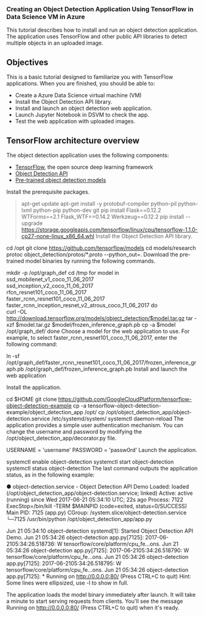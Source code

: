 ### Creating an Object Detection Application Using TensorFlow in Data Science VM in Azure
This tutorial describes how to install and run an object detection application. The application uses TensorFlow and other public API libraries to detect multiple objects in an uploaded image.

## Objectives

This is a basic tutorial designed to familiarize you with TensorFlow applications. When you are finished, you should be able to:

* Create a Azure Data Science virtual machine (VM) 
* Install the Object Detection API library. 
* Install and launch an object detection web application.
* Launch Jupyter Notebook in DSVM to check the app.
* Test the web application with uploaded images.

## TensorFlow architecture overview

The object detection application uses the following components:

* [TensorFlow](https://www.tensorflow.org/), the open source deep learning framework 
* [Object Detection API](https://github.com/tensorflow/models/tree/master/research/object_detection)
* [Pre-trained object detection models](https://github.com/tensorflow/models/blob/master/research/object_detection/g3doc/detection_model_zoo.md)


Install the prerequisite packages.

>apt-get update
>apt-get install -y protobuf-compiler python-pil python-lxml python-pip python-dev git
>pip install Flask==0.12.2 WTForms==2.1 Flask_WTF==0.14.2 Werkzeug==0.12.2
>pip install --upgrade https://storage.googleapis.com/tensorflow/linux/cpu/tensorflow-1.1.0-cp27-none-linux_x86_64.whl
>Install the Object Detection API library.

cd /opt
git clone https://github.com/tensorflow/models
cd models/research
protoc object_detection/protos/*.proto --python_out=.
Download the pre-trained model binaries by running the following commands.

mkdir -p /opt/graph_def
cd /tmp
for model in \
  ssd_mobilenet_v1_coco_11_06_2017 \
  ssd_inception_v2_coco_11_06_2017 \
  rfcn_resnet101_coco_11_06_2017 \
  faster_rcnn_resnet101_coco_11_06_2017 \
  faster_rcnn_inception_resnet_v2_atrous_coco_11_06_2017
do \
  curl -OL http://download.tensorflow.org/models/object_detection/$model.tar.gz
  tar -xzf $model.tar.gz $model/frozen_inference_graph.pb
  cp -a $model /opt/graph_def/
done
Choose a model for the web application to use. For example, to select faster_rcnn_resnet101_coco_11_06_2017, enter the following command:

ln -sf /opt/graph_def/faster_rcnn_resnet101_coco_11_06_2017/frozen_inference_graph.pb /opt/graph_def/frozen_inference_graph.pb
Install and launch the web application

Install the application.

cd $HOME
git clone https://github.com/GoogleCloudPlatform/tensorflow-object-detection-example
cp -a tensorflow-object-detection-example/object_detection_app /opt/
cp /opt/object_detection_app/object-detection.service /etc/systemd/system/
systemctl daemon-reload
The application provides a simple user authentication mechanism. You can change the username and password by modifying the /opt/object_detection_app/decorator.py file.

USERNAME = 'username'
PASSWORD = 'passw0rd'
Launch the application.

systemctl enable object-detection
systemctl start object-detection
systemctl status object-detection
The last command outputs the application status, as in the following example:

● object-detection.service - Object Detection API Demo
   Loaded: loaded (/opt/object_detection_app/object-detection.service; linked)
   Active: active (running) since Wed 2017-06-21 05:34:10 UTC; 22s ago
  Process: 7122 ExecStop=/bin/kill -TERM $MAINPID (code=exited, status=0/SUCCESS)
 Main PID: 7125 (app.py)
   CGroup: /system.slice/object-detection.service
           └─7125 /usr/bin/python /opt/object_detection_app/app.py

Jun 21 05:34:10 object-detection systemd[1]: Started Object Detection API Demo.
Jun 21 05:34:26 object-detection app.py[7125]: 2017-06-2105:34:26.518736: W tensorflow/core/platform/cpu_fe...ons.
Jun 21 05:34:26 object-detection app.py[7125]: 2017-06-2105:34:26.518790: W tensorflow/core/platform/cpu_fe...ons.
Jun 21 05:34:26 object-detection app.py[7125]: 2017-06-2105:34:26.518795: W tensorflow/core/platform/cpu_fe...ons.
Jun 21 05:34:26 object-detection app.py[7125]: * Running on http://0.0.0.0:80/ (Press CTRL+C to quit)
Hint: Some lines were ellipsized, use -l to show in full.

The application loads the model binary immediately after launch. It will take a minute to start serving requests from clients. You'll see the message Running on http://0.0.0.0:80/ (Press CTRL+C to quit) when it's ready.
